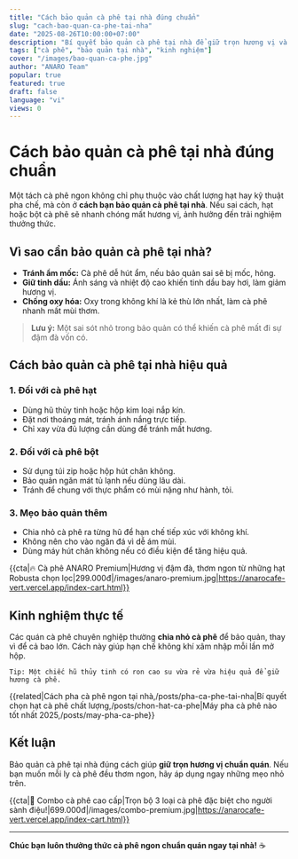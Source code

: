 ```yaml
---
title: "Cách bảo quản cà phê tại nhà đúng chuẩn"
slug: "cach-bao-quan-ca-phe-tai-nha"
date: "2025-08-26T10:00:00+07:00"
description: "Bí quyết bảo quản cà phê tại nhà để giữ trọn hương vị và mùi thơm lâu dài."
tags: ["cà phê", "bảo quản tại nhà", "kinh nghiệm"]
cover: "/images/bao-quan-ca-phe.jpg"
author: "ANARO Team"
popular: true
featured: true
draft: false
language: "vi"
views: 0
---
```


# Cách bảo quản cà phê tại nhà đúng chuẩn

Một tách cà phê ngon không chỉ phụ thuộc vào chất lượng hạt hay kỹ thuật pha chế, mà còn ở **cách bạn bảo quản cà phê tại nhà**. Nếu sai cách, hạt hoặc bột cà phê sẽ nhanh chóng mất hương vị, ảnh hưởng đến trải nghiệm thưởng thức.

## Vì sao cần bảo quản cà phê tại nhà?

- **Tránh ẩm mốc:** Cà phê dễ hút ẩm, nếu bảo quản sai sẽ bị mốc, hỏng.
- **Giữ tinh dầu:** Ánh sáng và nhiệt độ cao khiến tinh dầu bay hơi, làm giảm hương vị.
- **Chống oxy hóa:** Oxy trong không khí là kẻ thù lớn nhất, làm cà phê nhanh mất mùi thơm.

> **Lưu ý:** Một sai sót nhỏ trong bảo quản có thể khiến cà phê mất đi sự đậm đà vốn có.

## Cách bảo quản cà phê tại nhà hiệu quả

### 1. Đối với cà phê hạt
- Dùng hũ thủy tinh hoặc hộp kim loại nắp kín.
- Đặt nơi thoáng mát, tránh ánh nắng trực tiếp.
- Chỉ xay vừa đủ lượng cần dùng để tránh mất hương.

### 2. Đối với cà phê bột
- Sử dụng túi zip hoặc hộp hút chân không.
- Bảo quản ngăn mát tủ lạnh nếu dùng lâu dài.
- Tránh để chung với thực phẩm có mùi nặng như hành, tỏi.

### 3. Mẹo bảo quản thêm
- Chia nhỏ cà phê ra từng hũ để hạn chế tiếp xúc với không khí.
- Không nên cho vào ngăn đá vì dễ ám mùi.
- Dùng máy hút chân không nếu có điều kiện để tăng hiệu quả.

{{cta|🔥 Cà phê ANARO Premium|Hương vị đậm đà, thơm ngon từ những hạt Robusta chọn lọc|299.000đ|/images/anaro-premium.jpg|https://anarocafe-vert.vercel.app/index-cart.html}}

## Kinh nghiệm thực tế

Các quán cà phê chuyên nghiệp thường **chia nhỏ cà phê** để bảo quản, thay vì để cả bao lớn. Cách này giúp hạn chế không khí xâm nhập mỗi lần mở hộp.

```
Tip: Một chiếc hũ thủy tinh có ron cao su vừa rẻ vừa hiệu quả để giữ hương cà phê.
```

{{related|Cách pha cà phê ngon tại nhà,/posts/pha-ca-phe-tai-nha|Bí quyết chọn hạt cà phê chất lượng,/posts/chon-hat-ca-phe|Máy pha cà phê nào tốt nhất 2025,/posts/may-pha-ca-phe}}

## Kết luận

Bảo quản cà phê tại nhà đúng cách giúp **giữ trọn hương vị chuẩn quán**. Nếu bạn muốn mỗi ly cà phê đều thơm ngon, hãy áp dụng ngay những mẹo nhỏ trên.

{{cta|💎 Combo cà phê cao cấp|Trọn bộ 3 loại cà phê đặc biệt cho người sành điệu!|699.000đ|/images/combo-premium.jpg|https://anarocafe-vert.vercel.app/index-cart.html}}

---

**Chúc bạn luôn thưởng thức cà phê ngon chuẩn quán ngay tại nhà!** ☕


